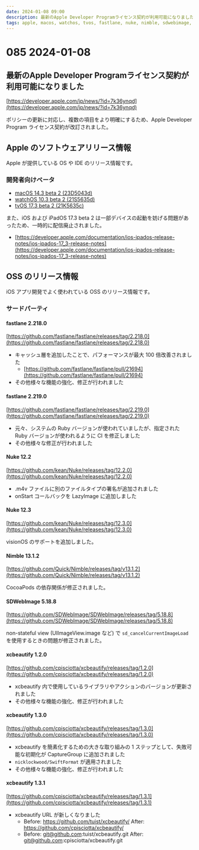 ```yaml
---
date: 2024-01-08 09:00
description: 最新のApple Developer Programライセンス契約が利用可能になりました、ほか
tags: apple, macos, watchos, tvos, fastlane, nuke, nimble, sdwebimage, xcbeautify
---
```

# 085 2024-01-08

## 最新のApple Developer Programライセンス契約が利用可能になりました

[https://developer.apple.com/jp/news/?id=7k36ynqd](https://developer.apple.com/jp/news/?id=7k36ynqd)

ポリシーの更新に対応し、複数の項目をより明確にするため、Apple Developer Program ライセンス契約が改訂されました。

## Apple のソフトウェアリリース情報

Apple が提供している OS や IDE のリリース情報です。

### 開発者向けベータ

- [macOS 14.3 beta 2 (23D5043d)](https://developer.apple.com/news/releases/?id=01012024c)
- [watchOS 10.3 beta 2 (21S5635d)](https://developer.apple.com/news/releases/?id=01012024b)
- [tvOS 17.3 beta 2 (21K5635c)](https://developer.apple.com/news/releases/?id=01012024a)

また、iOS および iPadOS 17.3 beta 2 は一部デバイスの起動を妨げる問題があったため、一時的に配信廃止されました。
- [https://developer.apple.com/documentation/ios-ipados-release-notes/ios-ipados-17_3-release-notes](https://developer.apple.com/documentation/ios-ipados-release-notes/ios-ipados-17_3-release-notes)

## OSS のリリース情報

iOS アプリ開発でよく使われている OSS のリリース情報です。

### サードパーティ

#### fastlane 2.218.0

[https://github.com/fastlane/fastlane/releases/tag/2.218.0](https://github.com/fastlane/fastlane/releases/tag/2.218.0)

- キャッシュ層を追加したことで、パフォーマンスが最大 100 倍改善されました
  - [https://github.com/fastlane/fastlane/pull/21694](https://github.com/fastlane/fastlane/pull/21694)
- その他様々な機能の強化、修正が行われました

#### fastlane 2.219.0

[https://github.com/fastlane/fastlane/releases/tag/2.219.0](https://github.com/fastlane/fastlane/releases/tag/2.219.0)

- 元々、システムの Ruby バージョンが使われていましたが、指定された Ruby バージョンが使われるように CI を修正しました
- その他様々な修正が行われました

#### Nuke 12.2

[https://github.com/kean/Nuke/releases/tag/12.2.0](https://github.com/kean/Nuke/releases/tag/12.2.0)

- .m4v ファイルに別のファイルタイプの署名が追加されました
- onStart コールバックを LazyImage に追加しました

#### Nuke 12.3

[https://github.com/kean/Nuke/releases/tag/12.3.0](https://github.com/kean/Nuke/releases/tag/12.3.0)

visionOS のサポートを追加しました。

#### Nimble 13.1.2

[https://github.com/Quick/Nimble/releases/tag/v13.1.2](https://github.com/Quick/Nimble/releases/tag/v13.1.2)

CocoaPods の依存関係が修正されました。

#### SDWebImage 5.18.8

[https://github.com/SDWebImage/SDWebImage/releases/tag/5.18.8](https://github.com/SDWebImage/SDWebImage/releases/tag/5.18.8)

non-stateful view (UIImageView.image など) で `sd_cancelCurrentImageLoad` を使用するときの問題が修正されました。

#### xcbeautify 1.2.0

[https://github.com/cpisciotta/xcbeautify/releases/tag/1.2.0](https://github.com/cpisciotta/xcbeautify/releases/tag/1.2.0)

- xcbeautify 内で使用しているライブラリやアクションのバージョンが更新されました
- その他様々な機能の強化、修正が行われました

#### xcbeautify 1.3.0

[https://github.com/cpisciotta/xcbeautify/releases/tag/1.3.0](https://github.com/cpisciotta/xcbeautify/releases/tag/1.3.0)

- xcbeautify を簡素化するための大きな取り組みの 1 ステップとして、失敗可能な初期化が CaptureGroup に追加されました
- `nicklockwood/SwiftFormat` が適用されました
- その他様々な機能の強化、修正が行われました

#### xcbeautify 1.3.1

[https://github.com/cpisciotta/xcbeautify/releases/tag/1.3.1](https://github.com/cpisciotta/xcbeautify/releases/tag/1.3.1)

- xcbeautify URL が新しくなりました
  - Before: https://github.com/tuist/xcbeautify/ After: https://github.com/cpisciotta/xcbeautify/
  - Before: git@github.com:tuist/xcbeautify.git After: git@github.com:cpisciotta/xcbeautify.git
